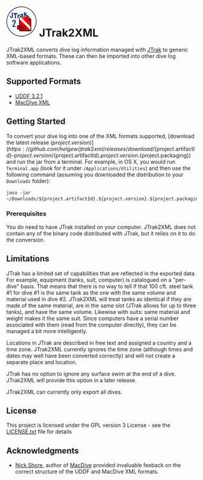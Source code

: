 # ![JTrak2XML Icon](src/main/resources/jtrak2xml-icon.png?raw=true "JTrak2XML Icon") JTrak2XML 

JTrak2XML converts dive log information managed with [JTrak](https://www.frobese.de/JTrak/en/jtrak.html) to generic XML-based formats.
These can then be imported into other dive log software applications.

## Supported Formats

* [UDDF 3.2.1](https://www.streit.cc/extern/uddf_v321/en/index.html)
* [MacDive XML](http://www.mac-dive.com)

## Getting Started

To convert your dive log into one of the XML formats supported, [download the latest release 
(${project.version})](https://github.com/helgew/jtrak2xml/releases/download/${project.artifactId}-${project.version}/${project.artifactId}.${project.version}.${project.packaging})
and run the jar from a terminal. For example, in OS X, you would run `Terminal.app`
(look for it under `/Applications/Utilities`) and then use the following 
command (assuming you downloaded the distribution to your `Downloads` folder):

```
java -jar ~/Downloads/${project.artifactId}.${project.version}.${project.packaging}
```

### Prerequisites

You do need to have JTrak installed on your computer. JTrak2XML does not contain any of the 
binary code distributed with JTrak, but it relies on it to do the conversion.

## Limitations

JTrak has a limited set of capabilities that are reflected in the exported data. For example, 
equipment (tanks, suit, computer) is catalogued on a "per-dive" basis. That means that there is 
no way to tell if that 100 cft. steel tank #1 for dive #1 is the same tank as the one with the 
same volume and material used in dive #2. JTrak2XML will treat tanks as identical if they are 
made of the same material, are in the same slot (JTrak allows for up to three tanks), and have 
the same volume. Likewise with suits: same material and weight makes it the same suit. Since 
computers have a serial number associated with them (read from the computer directly), they can 
be managed a bit more intelligently.

Locations in JTrak are described in free text and assigned a country and a time zone. JTrak2XML 
currently ignores the time zone (although times and dates may well have been converted 
correctly) and will not create a separate place and location.

JTrak has no option to ignore any surface swim at the end of a dive. JTrak2XML will provide this
 option in a later release.

JTrak2XML can currently only export all dives. 

## License

This project is licensed under the GPL version 3 License - see the [LICENSE.txt](LICENSE.txt) file 
for details

## Acknowledgments

* [Nick Shore](mailto:support@mac-dive.com), author of [MacDive](http://www.mac-dive.com) 
provided invaluable feeback on the correct structure of the UDDF and MacDive XML formats.
